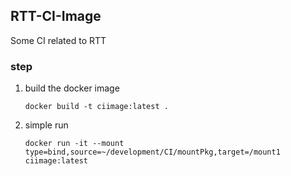 ## RTT-CI-Image

Some CI related to RTT

### step

1. build the docker image

	`docker build -t ciimage:latest .`

2. simple run

	`docker run -it --mount type=bind,source=~/development/CI/mountPkg,target=/mount1 ciimage:latest`
